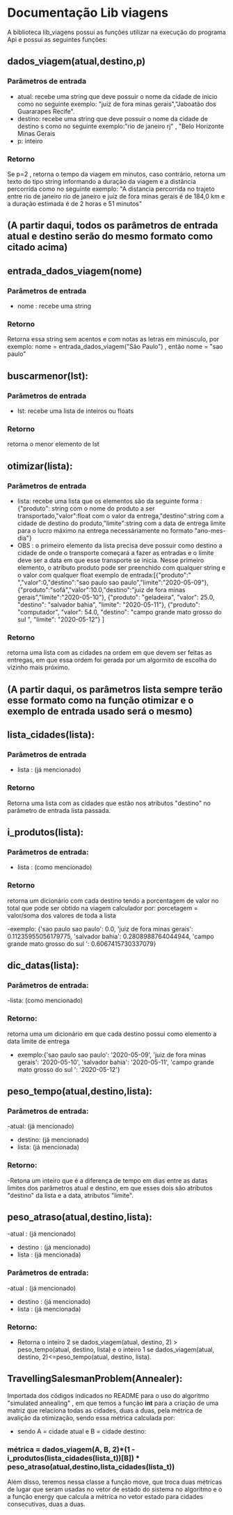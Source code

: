 # Documentação Lib viagens
A biblioteca lib_viagens possui as funções utilizar na execução do programa Api e possui as seguintes funções:

## dados_viagem(atual,destino,p)
### Parâmetros de entrada
- atual: recebe uma string que deve possuir o nome da cidade de inicio como no seguinte exemplo: "juiz de fora minas gerais","Jaboatão dos Guararapes Recife".
- destino: recebe uma string que deve possuir o nome da cidade de destino s como no seguinte exemplo:"rio de janeiro rj" , "Belo Horizonte Minas Gerais
- p: inteiro
### Retorno
Se p=2 , retorna o tempo da viagem em minutos, caso contrário, retorna um texto do tipo string informando a duração da viagem e a distância percorrida como no seguinte exemplo:
"A distancia percorrida no trajeto entre rio de janeiro rio de janeiro e juiz de fora minas gerais é de 184,0 km e a duração estimada é de 2 horas e 51 minutos"

## (A partir daqui, todos os parâmetros de entrada atual e destino serão do mesmo formato como citado acima)

## entrada_dados_viagem(nome)
### Parâmetros de entrada
- nome : recebe uma string
### Retorno
Retorna essa string sem acentos e com notas as letras em minúsculo, por exemplo: nome = entrada_dados_viagem("São Paulo") , então nome = "sao paulo"
## buscarmenor(lst):
### Parâmetros de entrada
- lst: recebe uma lista de inteiros ou floats
### Retorno
retorna o menor elemento de lst

## otimizar(lista):
### Parâmetros de entrada
- lista: recebe uma lista que os elementos são da seguinte forma : {"produto": string com o nome do produto a ser transportado,"valor":float com o valor da entrega,"destino":string com a cidade de destino do produto,"limite":string com a data de entrega limite para o lucro máximo na entrega necessáriamente no formato "ano-mes-dia"}
- OBS : o primeiro elemento da lista precisa deve possuir como destino a cidade de onde o transporte começará a fazer as entradas e o limite deve ser a data em que esse transporte se inicia. Nesse primeiro elemento, o atributo produto pode ser preenchido com qualquer string e o valor com qualquer float 
exemplo de entrada:[{"produto":" ","valor":0,"destino":"sao paulo sao paulo","limite":"2020-05-09"},
    {"produto":"sofá","valor":10.0,"destino":"juiz de fora minas gerais","limite":"2020-05-10"},
        {"produto": "geladeira", "valor": 25.0, "destino": "salvador bahia", "limite": "2020-05-11"},
         {"produto": "computador", "valor": 54.0, "destino": "campo grande mato grosso do sul ", "limite": "2020-05-12"}  ]
### Retorno
retorna uma lista com as cidades na ordem em que devem ser feitas as entregas, em que essa ordem foi gerada por um algormito de escolha do vizinho mais próximo.

## (A partir daqui, os parâmetros lista sempre terão esse formato como na função otimizar e o exemplo de entrada usado será o mesmo)

## lista_cidades(lista):
### Parâmetros de entrada
- lista : (já mencionado)
### Retorno
Retorna uma lista com as cidades que estão nos atributos "destino" no parâmetro de entrada lista passada. 


## i_produtos(lista):
### Parâmetros de entrada:
- lista : (como mencionado)
### Retorno
retorna um dicionário com cada destino tendo a porcentagem de valor no total que pode ser obtido na viagem calculador por: porcetagem = valor/soma dos valores de toda a lista

-exemplo: {'sao paulo sao paulo': 0.0, 'juiz de fora minas gerais': 0.11235955056179775, 'salvador bahia': 0.2808988764044944, 'campo grande mato grosso do sul ': 0.6067415730337079}

## dic_datas(lista):
### Parâmetros de entrada:
-lista: (como mencionado)
### Retorno:
 retorna uma um dicionário em que cada destino possui como elemento a data limite de entrega 
 
 - exemplo:{'sao paulo sao paulo': '2020-05-09', 'juiz de fora minas gerais': '2020-05-10', 'salvador bahia': '2020-05-11', 'campo grande mato grosso do sul ': '2020-05-12'}

## peso_tempo(atual,destino,lista):
### Parâmetros de entrada:
-atual: (já mencionado)
- destino: (já mencionado)
- lista: (já mencionada)

### Retorno:
-Retona um inteiro que é a diferença de tempo em dias entre as datas limites dos parâmetros atual e destino, em que esses dois são atributos "destino" da lista e a data, atributos "limite".

## peso_atraso(atual,destino,lista):
-atual : (já mencionado)
- destino : (já mencionado)
- lista : (já mencionada)
### Parâmetros de entrada:
-atual : (já mencionado)
- destino : (já mencionado)
- lista : (já mencionada)
### Retorno:
- Retorna o inteiro 2 se dados_viagem(atual, destino, 2)  > peso_tempo(atual, destino, lista) e o inteiro 1 se dados_viagem(atual, destino, 2)<=peso_tempo(atual, destino, lista).

## TravellingSalesmanProblem(Annealer):
Importada dos códigos indicados no README para o uso do algoritmo "simulated annealing" , em que temos a função __int__ para a criação de uma matriz que relaciona todas as cidades, duas a duas, pela métrica de avalição da otimização, sendo essa métrica calculada por:

- sendo A = cidade atual e B = cidade destino:
 ### métrica = dados_viagem(A, B, 2)*(1 - i_produtos(lista_cidades(lista_t))[B]) * peso_atraso(atual,destino,lista_cidades(lista_t))
 
 Além disso, teremos nessa classe a função move, que troca duas métricas de lugar que seram usadas no vetor de estado do sistema no algoritmo e o a função energy que calcula a métrica no vetor estado para cidades consecutivas, duas a duas.





 









